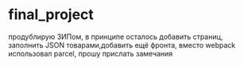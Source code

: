 # final_project
продублирую ЗИПом,
в принципе осталось добавить страниц, заполнить JSON товарами,добавить ещё фронта,
вместо webpack использовал parcel,
прошу прислать замечания
